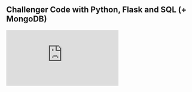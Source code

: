 ## Challenger Code with Python, Flask and SQL (+ MongoDB)

![challenger](https://github.com/CarlosViniMSouza/FlaskSQLChallenger/blob/main/Docs/Backend_Test.pdf)
